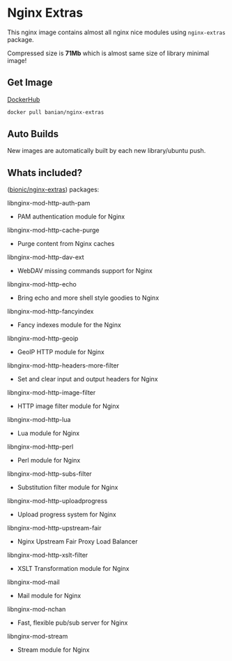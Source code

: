 # Nginx Extras

This nginx image contains almost all nginx nice modules using `nginx-extras` package.

Compressed size is **71Mb** which is almost same size of library minimal image!

## Get Image

[DockerHub](https://hub.docker.com/r/banian/nginx-extras)

```bash
docker pull banian/nginx-extras
```

## Auto Builds

New images are automatically built by each new library/ubuntu push.

## Whats included? 

([bionic/nginx-extras](http://packages.ubuntu.com/bionic/nginx-extras)) packages:

libnginx-mod-http-auth-pam
- PAM authentication module for Nginx

libnginx-mod-http-cache-purge
- Purge content from Nginx caches

libnginx-mod-http-dav-ext
- WebDAV missing commands support for Nginx

libnginx-mod-http-echo
- Bring echo and more shell style goodies to Nginx

libnginx-mod-http-fancyindex
- Fancy indexes module for the Nginx

libnginx-mod-http-geoip
- GeoIP HTTP module for Nginx

libnginx-mod-http-headers-more-filter
- Set and clear input and output headers for Nginx

libnginx-mod-http-image-filter
- HTTP image filter module for Nginx

libnginx-mod-http-lua
- Lua module for Nginx

libnginx-mod-http-perl
- Perl module for Nginx

libnginx-mod-http-subs-filter
- Substitution filter module for Nginx

libnginx-mod-http-uploadprogress
- Upload progress system for Nginx

libnginx-mod-http-upstream-fair
- Nginx Upstream Fair Proxy Load Balancer

libnginx-mod-http-xslt-filter
- XSLT Transformation module for Nginx

libnginx-mod-mail
- Mail module for Nginx

libnginx-mod-nchan
- Fast, flexible pub/sub server for Nginx

libnginx-mod-stream
- Stream module for Nginx

